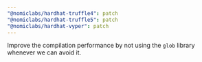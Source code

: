 ```yaml
---
"@nomiclabs/hardhat-truffle4": patch
"@nomiclabs/hardhat-truffle5": patch
"@nomiclabs/hardhat-vyper": patch
---
```


Improve the compilation performance by not using the `glob` library whenever we can avoid it.
